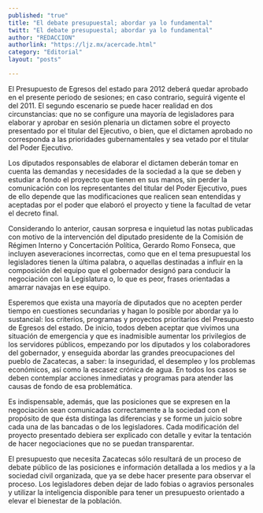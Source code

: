 ```yaml
---
published: "true"
title: "El debate presupuestal; abordar ya lo fundamental"
twitt: "El debate presupuestal; abordar ya lo fundamental"
author: "REDACCION"
authorlink: "https://ljz.mx/acercade.html"
category: "Editorial"
layout: "posts"

---
```



  El Presupuesto de Egresos del estado para 2012 deberá quedar aprobado en el presente periodo de sesiones; en caso contrario, seguirá vigente el del 2011. El segundo escenario se puede hacer realidad en dos circunstancias: que no se configure una mayoría de legisladores para elaborar y aprobar en sesión plenaria un dictamen sobre el proyecto presentado por el titular del Ejecutivo, o bien, que el dictamen aprobado no corresponda a las prioridades gubernamentales y sea vetado por el titular del Poder Ejecutivo.



  Los diputados responsables de elaborar el dictamen deberán tomar en cuenta las demandas y necesidades de la sociedad a la que se deben y estudiar a fondo el proyecto que tienen en sus manos, sin perder la comunicación con los representantes del titular del Poder Ejecutivo, pues de ello depende que las modificaciones que realicen sean entendidas y aceptadas por el poder que elaboró el proyecto y tiene la facultad de vetar el decreto final.



  Considerando lo anterior, causan sorpresa e inquietud las notas publicadas con motivo de la intervención del diputado presidente de la Comisión de Régimen Interno y Concertación Política, Gerardo Romo Fonseca, que incluyen aseveraciones incorrectas, como que en el tema presupuestal los legisladores tienen la última palabra, o aquellas destinadas a influir en la composición del equipo que el gobernador designó para conducir la negociación con la Legislatura o, lo que es peor, frases orientadas a amarrar navajas en ese equipo.



  Esperemos que exista una mayoría de diputados que no acepten perder tiempo en cuestiones secundarias y hagan lo posible por abordar ya lo sustancial: los criterios, programas y proyectos prioritarios del Presupuesto de Egresos del estado. De inicio, todos deben aceptar que vivimos una situación de emergencia y que es inadmisible aumentar los privilegios de los servidores públicos, empezando por los diputados y los colaboradores del gobernador, y enseguida abordar las grandes preocupaciones del pueblo de Zacatecas, a saber: la inseguridad, el desempleo y los problemas económicos, así como la escasez crónica de agua. En todos los casos se deben contemplar acciones inmediatas y programas para atender las causas de fondo de esa problemática.



  Es indispensable, además, que las posiciones que se expresen en la negociación sean comunicadas correctamente a la sociedad con el propósito de que ésta distinga las diferencias y se forme un juicio sobre cada una de las bancadas o de los legisladores. Cada modificación del proyecto presentado debiera ser explicado con detalle y evitar la tentación de hacer negociaciones que no se puedan transparentar.



  El presupuesto que necesita Zacatecas sólo resultará de un proceso de debate público de las posiciones e información detallada a los medios y a la sociedad civil organizada, que ya se debe hacer presente para observar el proceso. Los legisladores deben dejar de lado fobias o agravios personales y utilizar la inteligencia disponible para tener un presupuesto orientado a elevar el bienestar de la población.

